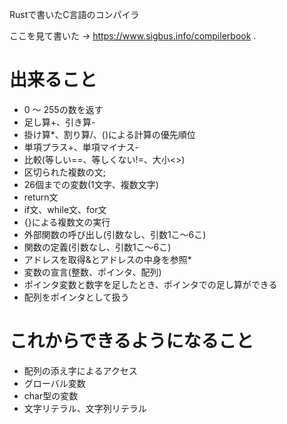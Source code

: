 
Rustで書いたC言語のコンパイラ

ここを見て書いた -> https://www.sigbus.info/compilerbook .

# 出来ること

- 0 ～ 255の数を返す
- 足し算+、引き算-
- 掛け算*、割り算/、()による計算の優先順位
- 単項プラス+、単項マイナス-
- 比較(等しい==、等しくない!=、大小<>)
- 区切られた複数の文;
- 26個までの変数(1文字、複数文字)
- return文
- if文、while文、for文
- {}による複数文の実行
- 外部関数の呼び出し(引数なし、引数1こ～6こ)
- 関数の定義(引数なし、引数1こ～6こ)
- アドレスを取得&とアドレスの中身を参照*
- 変数の宣言(整数、ポインタ、配列)
- ポインタ変数と数字を足したとき、ポインタでの足し算ができる
- 配列をポインタとして扱う

# これからできるようになること

- 配列の添え字によるアクセス
- グローバル変数
- char型の変数
- 文字リテラル、文字列リテラル